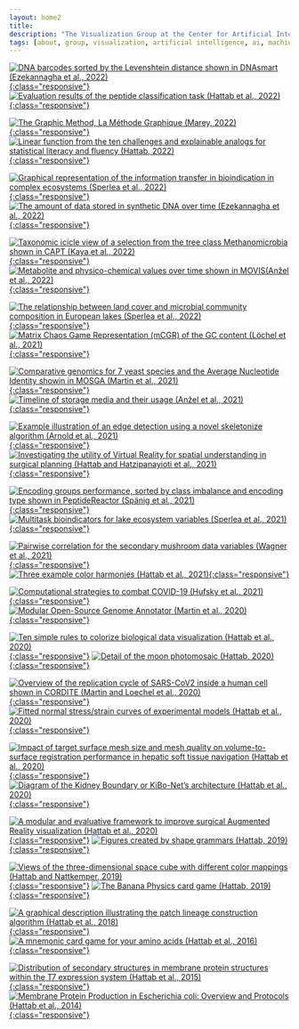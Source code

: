 ```yaml
---
layout: home2
title:
description: "The Visualization Group at the Center for Artificial Intelligence in Public Health Research, ZKI-PH, at the Robert Koch Institute, is led by Dr. habil. Georges Hattab"
tags: [about, group, visualization, artificial intelligence, ai, machine learning, ml, data, representation, abstraction, visualization, vis]
---
```


[![](/images/excerpts/ezekannagha2022csbj.webp "DNA barcodes sorted by the Levenshtein distance shown in DNAsmart (Ezekannagha et al., 2022)"){:class="responsive"}](https://dnasmart.mathematik.uni-marburg.de) 
[![](/images/excerpts/hattab2022nargb.webp "Evaluation results of the peptide classification task (Hattab et al., 2022)"){:class="responsive"}](http://github.com/ghattab/CMANGOES) 
<br/>

[![](/images/excerpts/marey2022.webp "The Graphic Method, La Méthode Graphique (Marey, 2022)"){:class="responsive"}](https://visionarypress.com/products/etienne-jules-marey-the-graphic-method) 
[![](/images/excerpts/hattab2022ieee.webp "Linear function from the ten challenges and explainable analogs for statistical literacy and fluency (Hattab, 2022)"){:class="responsive"}](/documents/hattab2022i.pdf) 
<br/>

[![](/images/excerpts/sperlea2022ei.webp "Graphical representation of the information transfer in bioindication in complex ecosystems (Sperlea et al., 2022)"){:class="responsive"}](https://doi.org/10.1016/j.ecolind.2022.109050) 
[![](/images/excerpts/ezekannagha2022mtb.webp " The amount of data stored in synthetic DNA over time (Ezekannagha et al., 2022)"){:class="responsive"}](https://doi.org/10.1016/j.mtbio.2022.100306) 
<br/>

[![](/images/excerpts/kaya2022fg.webp "Taxonomic icicle view of a selection from the tree class Methanomicrobia shown in CAPT (Kaya et al., 2022)"){:class="responsive"}](https//doi.org/10.3389/fgene.2022.891240) 
[![](/images/excerpts/anzel2022csbj.svg "Metabolite and physico-chemical values over time shown in MOVIS(Anžel et al., 2022)"){:class="responsive"}](https://doi.org/10.1016/j.csbj.2022.02.012) 
<br/>

[![](/images/excerpts/sperlea2022ste.webp "The relationship between land cover and microbial community composition in European lakes (Sperlea et al., 2022)"){:class="responsive"}](https://doi.org/10.1016/j.scitotenv.2022.153732) 
[![](/images/excerpts/loechel2021nar.webp "Matrix Chaos Game Representation (mCGR) of the GC content (Löchel et al., 2021)"){:class="responsive"}](https://doi.org/10.1093/nar/gkab1209) 
<br/>

[![](/images/excerpts/martin2021csbj.webp "Comparative genomics for 7 yeast species and the Average Nucleotide Identity showin in MOSGA (Martin et al., 2021)"){:class="responsive"}](https://doi.org/10.1016/j.csbj.2021.09.024) 
[![](/images/excerpts/anzel2021csbj.svg "Timeline of storage media and their usage (Anžel et al., 2021)"){:class="responsive"}](https://doi.org/10.1016/j.csbj.2021.08.031)
<br/>

[![](/images/excerpts/arnold2021bmc.webp "Example illustration of an edge detection using a novel skeletonize algorithm (Arnold et al., 2021)"){:class="responsive"}](https://doi.org/10.1186/s12880-021-00650-z) 
[![](/images/excerpts/hh2021scirep.webp "Investigating the utility of Virtual Reality for spatial understanding in surgical planning (Hattab and Hatzipanayioti et al., 2021)"){:class="responsive"}](https://doi.org/10.1038/s41598-021-92536-x) 
<br/>

[![](/images/excerpts/spaenig2021nargb.webp "Encoding groups performance, sorted by class imbalance and encoding type shown in PeptideReactor (Spänig et al., 2021)"){:class="responsive"}](https://doi.org/10.1093/nargab/lqab039) 
[![](/images/excerpts/sperlea2021me.webp "Multitask bioindicators for lake ecosystem variables (Sperlea et al., 2021)"){:class="responsive"}](https://doi.org/10.1111/mec.15872)
<br/>

[![](/images/excerpts/wagner2021scirep.webp "Pairwise correlation for the secondary mushroom data variables (Wagner et al., 2021)"){:class="responsive"}](https://doi.org/10.1038/s41598-021-87602-3) 
[![](/images/excerpts/hattab2021plos.webp "Three example color harmonies (Hattab et al., 2021)"){:class="responsive"}](https://doi.org/10.1371/journal.pcbi.1008901) 
<br/>

[![](/images/excerpts/hufsky2021.webp "Computational strategies to combat COVID-19 (Hufsky et al., 2021)"){:class="responsive"}](https://doi.org/10.1093/bib/bbaa232) 
[![](/images/excerpts/martin2021.webp "Modular Open-Source Genome Annotator (Martin et al., 2020)"){:class="responsive"}](https://doi.org/10.1093/bioinformatics/btaa1003) 
<br/>

[![](/images/excerpts/hattab2020plos.webp "Ten simple rules to colorize biological data visualization (Hattab et al., 2020)"){:class="responsive"}](https://doi.org/10.1371/journal.pcbi.1008259) 
[![](/images/excerpts/moon_detail.webp "Detail of the moon photomosaic (Hattab, 2020)"){:class="responsive"}](/mosaic) 
<br/>

[![](/images/excerpts/martin2020.webp "Overview of the replication cycle of SARS-CoV2 inside a human cell shown in CORDITE (Martin and Loechel et al., 2020)"){:class="responsive"}](https://doi.org/10.1016/j.isci.2020.101297) 
[![](/images/excerpts/hattab2020scirep.webp "Fitted normal stress/strain curves of experimental models (Hattab et al., 2020)"){:class="responsive"}](https://doi.org/10.1038/s41598-020-68886-3) 
<br/>

[![](/images/excerpts/hattab2020ijcars.webp "Impact of target surface mesh size and mesh quality on volume-to-surface registration performance in hepatic soft tissue navigation (Hattab et al., 2020)"){:class="responsive"}](https://doi.org/10.1007/s11548-020-02123-0) 
[![](/images/excerpts/hattab2020kibo.webp "Diagram of the Kidney Boundary or KiBo-Net’s architecture (Hattab et al., 2020)"){:class="responsive"}](https://doi.org/10.1007/s11548-019-02102-0) 
<br/>

[![](/images/excerpts/hattab2020euvis.webp "A modular and evaluative framework to improve surgical Augmented Reality visualization (Hattab et al., 2020)"){:class="responsive"}](https://doi.org/10.2312/evs.20201066) 
[![](/images/excerpts/shapes.png "Figures created by shape grammars (Hattab, 2019)"){:class="responsive"}](/grammar) 
<br/>

[![](/images/excerpts/hattab2019.webp "Views of the three-dimensional space cube with different color mappings (Hattab and Nattkemper, 2019)"){:class="responsive"}](https://doi.org/10.1093/bioinformatics/bty889) 
[![](/images/excerpts/hallucination.jpg "The Banana Physics card game (Hattab, 2019)"){:class="responsive"}](/physics) 
<br/>

[![](/images/excerpts/hattab2018.webp "A graphical description illustrating the patch lineage construction algorithm (Hattab et al., 2018)"){:class="responsive"}](https://doi.org/10.3389/fbioe.2018.00017) 
[![](/images/excerpts/hattab2016.webp "A mnemonic card game for your amino acids (Hattab et al., 2016)"){:class="responsive"}](https://github.com/ghattab/amino-acids-card-game)
<br/> 

[![](/images/excerpts/hattab2015scirep.webp "Distribution of secondary structures in membrane protein structures within the T7 expression system (Hattab et al., 2015)"){:class="responsive"}](https://doi.org/10.1038/srep12097) 
[![](/images/excerpts/hattab2014.webp "Membrane Protein Production in Escherichia coli: Overview and Protocols (Hattab et al., 2014)"){:class="responsive"}](https://doi.org/10.1007/978-1-4939-0662-8_4)
<br/>